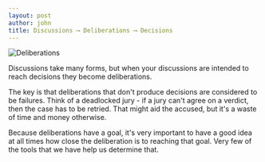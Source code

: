 ```yaml
---
layout: post
author: john
title: Discussions ⟶ Deliberations ⟶ Decisions
---
```


![Deliberations](/assets/images/DiscussionOverBeer.jpg)

Discussions take many forms, but when your discussions are intended to reach decisions they become deliberations.
<!--more-->

The key is that deliberations that don't produce decisions are considered to be failures. 
Think of a deadlocked jury - if a jury can't agree on a verdict, then the case has to be retried. 
That might aid the accused, but it's a waste of time and money otherwise.

Because deliberations have a goal, 
it's very important to have a good idea at all times how close the deliberation is to reaching that goal. 
Very few of the tools that we have help us determine that.
